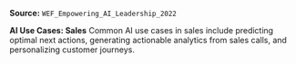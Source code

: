 **Source:** `WEF_Empowering_AI_Leadership_2022`

**AI Use Cases: Sales**
Common AI use cases in sales include predicting optimal next actions, generating actionable analytics from sales calls, and personalizing customer journeys.
